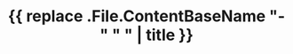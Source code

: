 ---
title: '{{ replace .File.ContentBaseName "-" " " | title }}'
disableshare: true
summary: 
draft: false
hidemeta: false
hideSummary: true
---